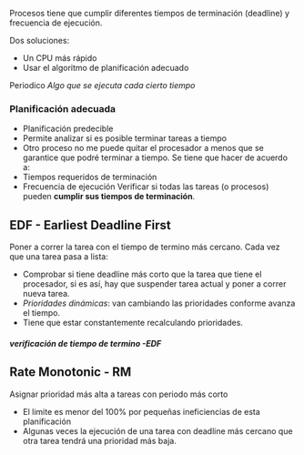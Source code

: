 Procesos tiene que cumplir diferentes tiempos de terminación (deadline) y frecuencia de ejecución.

Dos soluciones:
- Un CPU más rápido
- Usar el algoritmo de planificación adecuado

Periodico
*Algo que se ejecuta cada cierto tiempo*

### Planificación adecuada
- Planificación predecible
- Permite analizar si es posible terminar tareas a tiempo
- Otro proceso no me puede quitar el procesador a menos que se garantice que podré terminar a tiempo.
Se tiene que hacer de acuerdo a:
- Tiempos requeridos de terminación
- Frecuencia de ejecución
Verificar si todas las tareas (o procesos) pueden **cumplir sus tiempos de terminación**.

## EDF - Earliest Deadline First
Poner a correr la tarea con el tiempo de termino más cercano.
Cada vez que una tarea pasa a lista:
- Comprobar si tiene deadline más corto que la tarea que tiene el procesador, si es así, hay que suspender tarea actual y poner a correr nueva tarea.
- *Prioridades dinámicas*: van cambiando las prioridades conforme avanza el tiempo.
- Tiene que estar constantemente recalculando prioridades.
##### *verificación de tiempo de termino -EDF*


## Rate Monotonic - RM
Asignar prioridad más alta a tareas con periodo más corto
- El limite es menor del 100% por pequeñas ineficiencias de esta planificación
- Algunas veces la ejecución de una tarea con deadline más cercano que otra tarea tendrá una prioridad más baja.

